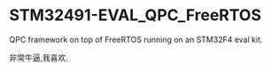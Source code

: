 # STM32491-EVAL_QPC_FreeRTOS
QPC framework on top of FreeRTOS running on an STM32F4 eval kit.

非常牛逼,我喜欢.
